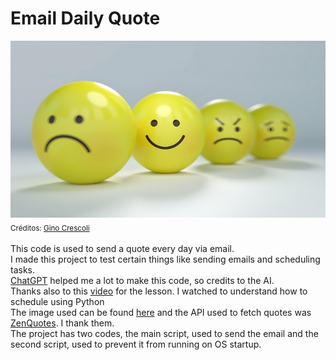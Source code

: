 # Email Daily Quote
![Smiley](smiley.jpg)<br/>
<sub>Créditos: [Gino Crescoli](https://pixabay.com/pt/photos/risonho-emoticon-raiva-bravo-2979107/)</sub><br/><br/>
This code is used to send a quote every day via email. <br/>
I made this project to test certain things like sending emails and scheduling tasks. <br/> 
[ChatGPT](https://openai.com/blog/chatgpt) helped me a lot to make this code, so credits to the AI. <br/>
Thanks also to this [video](https://www.youtube.com/watch?v=yDPQfj4bZY8) for the lesson. I watched to understand how to schedule using Python <br/>
The image used can be found [here](https://pixabay.com/pt/photos/risonho-emoticon-raiva-bravo-2979107/) and the API used to fetch quotes was [ZenQuotes](https://zenquotes.io/). I thank them. <br/>
The project has two codes, the main script, used to send the email and the second script, used to prevent it from running on OS startup.
